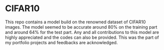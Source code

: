 # CIFAR10
This repo contains a model build on the renowned dataset of CIFAR10 images. The model seemed to be accurate around 80% on the training part and around 64% for the test part. Any and all contributions to this model are highly appreciated and the codes can also be provided. This was the part of my portfolio projects and feedbacks are acknowledged.
